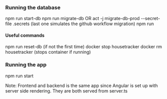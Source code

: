 ### Running the database
npm run start-db
npm run migrate-db OR act -j migrate-db-prod --secret-file .secrets (last one simulates the github workflow migration)
npm run 

#### Useful commands
npm run reset-db (if not the first time)
docker stop housetracker
docker rm housetracker (stops container if running)

### Running the app
npm run start

Note: Frontend and backend is the same app since Angular is set up with server side rendering. They are both served from server.ts
